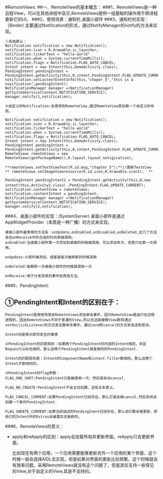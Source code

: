 #RemoteViews:
##一、RemoteView的基本概念：
###1、RemoteViews是一种远程View，可以在其他进程中显示,RemoteViews提供一组基础的操作用于跨进程更新它的UI。
###2、使用场景：通知栏,桌面小部件
###3、通知栏的实现：（Binder)
	主要通过Notification的形式，通过NotifyManager的notify的方法来实现。

	①系统默认：
	Notification notification = new Notification();
	notification.icon = R.drawable.ic_launcher;
	notification.tickerText = "hello world"
	notification.when = System.currentTimeMills();
	notification.flags = Notification.FLAG_AUTO_CANCEL;
	Intent intent = new Intent(this,DemoActivity.class);
	PendingIntent pendingIntent = PendingIntent.getActivity(this,0,intent,PendingIntent.FLAG_UPDATE_CURRENT);
	notification.setLastestEventInfo(this,"chaper_5","this is a noyification",pendingIntent);
	NotificationManager manager =(NotificationManager) getSystemService(Context.NOTIFICATION_SERVICE);
	manager.notify(1,notification);
	
	②自定义的Notification:会使用到RemoteView,通过RemoteView来加载一个自定义的布局。

	Notification notification = new Notification();
	notification.icon = R.drawable.ic_launcher;
	notification.tickerText = "hello world"
	notification.when = System.currentTimeMills();
	notification.flags = Notification.FLAG_AUTO_CANCEL;
	Intent intent = new Intent(this,DemoActivity.class);
	PendingIntent pendingIntent = PendingIntent.getActivity(this,0,intent,PendingIntent.FLAG_UPDATE_CURRENT);
	RemoteViews remoteViews = new RemoteViews(getPackageName(),R.layout.layout_notigication);

	**remoteViews.setTextViewText(R.id.msg,"chapter_5");**//更新TextView
	** remoteViews.setImageViewresource(R.id.icon,R.drawable.icon1);  **

	PendingIntent pendingIntent2 = PendingIntent.getActivity(this,0,new intent(this,Activity2.class）,PendingIntent.FLAG_UPDATE_CURRENT);
	notification.contentView = remoteViews;
	notification.contentIntent = pendingIntent;
	NotificationManager manager =(NotificationManager) getSystemService(Context.NOTIFICATION_SERVICE);
	manager.notify(2,notification);
	
###4、桌面小部件的实现：(SystemServer)
	桌面小部件是通过AppWidgetProvider（本质是一种广播）的方式来实现。
	
	桌面小部件最常用的方法有：onUpdate,onEnabled,onDisabled,onDeleted,这几个方法会在onReceive中的合适的时间来被调用。
	onEnabled:当桌面小部件第一次添加到桌面的时候被调用，可以添加多次，但是只在第一次调用。

	onUpdate:小部件被添加，或者是每次被刷新的时候调用

	onDeleted:每删除一次桌面小部件的时候就调用一次

	onReceive:用于分发具体的事件给其他方法。

###5、PendingIntent:

## ①PendingIntent和Intent的区别在于： ##

	PendingIntent是使用场景给RemoteViews添加单击事件，因为RemoteView是运行在远程进程的，因此RemoteViews不同于普通的View,所以无法直接像View那样通过setOnclickListener的方式来设置单击事件。通过send和cancel的方式来发送和取消。

	Intent则是表示即将发生的事情

	②PendingIntent的匹配规则：如果两个PendingIntent的内部的Intent相同，并且RequestCode也相同，那么这两个PendingIntent就是相同的PendingIntent.

	Intent的匹配规则是：Intent的ComponentName和intent-filter都相同，那么这两个Intent才是相同的。

	③PendingIntent的flag参数：
	FLAG_ONE_SHOT:PendingIntent只能被使用一次，然后就自动cancel.

	FLAG_NO_CREATE:PendingIntent不会主动创建，没有太多意义。

	FLAG_CANCEL_CURRENT:如果PendingIntent已经存在，那么它就会被cancel,然后系统会创建一个新的PendingIntent.

	FLAG_UODATE_CURRENT:如果当前描述的PendingInent已经存在，那么他们都会被更新，即他们的Intent中的Extras会被喜欢丞最新的。
	
###6、RemoteViews的意义：

- apply和reApply的区别：apply会加载布局并更新界面。reApply只会更新界面。
 
	比如现在有两个应用，一个应用需要能够更新另外一个应用的某个界面，这个时候一般会选择AIDL去实现，但是如果对界面的更新比较频繁，这个时候就会有效率问题。采用RemoteViews就没有这个问题了，但是其仅支持一些常见的View,对于自定义的View,其是不支持的。

	